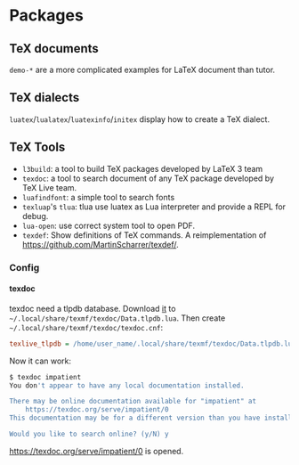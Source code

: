 # Packages

## TeX documents

`demo-*` are a more complicated examples for LaTeX document than tutor.

## TeX dialects

`luatex`/`lualatex`/`luatexinfo`/`initex` display how to create a TeX dialect.

## TeX Tools

- `l3build`: a tool to build TeX packages developed by LaTeX 3 team
- `texdoc`: a tool to search document of any TeX package developed by TeX Live
  team.
- `luafindfont`: a simple tool to search fonts
- `texluap`'s `tlua`: tlua use luatex as Lua interpreter and provide a REPL for debug.
- `lua-open`: use correct system tool to open PDF.
- `texdef`: Show definitions of TeX commands. A reimplementation of
  <https://github.com/MartinScharrer/texdef/>.

### Config

#### texdoc

texdoc need a tlpdb database.
Download
[it](https://github.com/ustctug/texrocks/releases/download/0.0.1/Data.tlpdb.lua)
to `~/.local/share/texmf/texdoc/Data.tlpdb.lua`.
Then create `~/.local/share/texmf/texdoc/texdoc.cnf`:

```ini
texlive_tlpdb = /home/user_name/.local/share/texmf/texdoc/Data.tlpdb.lua
```

Now it can work:

```sh
$ texdoc impatient
You don't appear to have any local documentation installed.

There may be online documentation available for "impatient" at
    https://texdoc.org/serve/impatient/0
This documentation may be for a different version than you have installed.

Would you like to search online? (y/N) y
```

<https://texdoc.org/serve/impatient/0> is opened.
